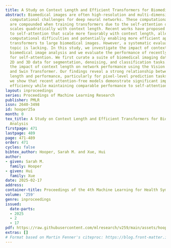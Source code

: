 ```yaml
---
title: A Study on Context Length and Efficient Transformers for Biomedical Image Analysis
abstract: Biomedical images are often high-resolution and multi-dimensional, presenting
  computational challenges for deep neural networks. These computational challenges
  are compounded when training transformers due to the self-attention operator, which
  scales quadratically with context length. Recent works have proposed alternatives
  to self-attention that scale more favorably with context length, alleviating these
  computational difficulties and potentially enabling more efficient application of
  transformers to large biomedical images. However, a systematic evaluation on this
  topic is lacking. In this study, we investigate the impact of context length on
  biomedical image analysis and we evaluate the performance of recently proposed substitutes
  for self-attention. We first curate a suite of biomedical imaging datasets, including
  2D and 3D data for segmentation, denoising, and classification tasks. We then analyze
  the impact of context length on network performance using the Vision Transformer
  and Swin Transformer. Our findings reveal a strong relationship between context
  length and performance, particularly for pixel-level prediction tasks. Finally,
  we show that recent attention-free models demonstrate significant improvements in
  efficiency while maintaining comparable performance to self-attention-based models.
layout: inproceedings
series: Proceedings of Machine Learning Research
publisher: PMLR
issn: 2640-3498
id: hooper25a
month: 0
tex_title: A Study on Context Length and Efficient Transformers for Biomedical Image
  Analysis
firstpage: 471
lastpage: 489
page: 471-489
order: 471
cycles: false
bibtex_author: Hooper, Sarah M. and Xue, Hui
author:
- given: Sarah M.
  family: Hooper
- given: Hui
  family: Xue
date: 2025-02-17
address:
container-title: Proceedings of the 4th Machine Learning for Health Symposium
volume: '259'
genre: inproceedings
issued:
  date-parts:
  - 2025
  - 2
  - 17
pdf: https://raw.githubusercontent.com/mlresearch/v259/main/assets/hooper25a/hooper25a.pdf
extras: []
# Format based on Martin Fenner's citeproc: https://blog.front-matter.io/posts/citeproc-yaml-for-bibliographies/
---
```

